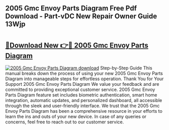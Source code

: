 ## 2005 Gmc Envoy Parts Diagram Free Pdf Download - Part-vDC New Repair Owner Guide 13Wjp

# <h2><a href="http://dfnr39k.blite.top/?on=2005+Gmc+Envoy+Parts+Diagram">🔗Download New 👉🔴 2005 Gmc Envoy Parts Diagram</a></h2>

[![2005 Gmc Envoy Parts Diagram download](https://i.imgur.com/lujVjoI.png)](http://dfnr39k.blite.top/?on=2005+Gmc+Envoy+Parts+Diagram)
Step-by-Step Guide This manual breaks down the process of using your new 2005 Gmc Envoy Parts Diagram into manageable steps for effortless operation. Thank You for Your Support 2005 Gmc Envoy Parts Diagram We value your feedback and are committed to providing exceptional customer service. 2005 Gmc Envoy Parts Diagram feature set includes biometric authentication, smart home integration, automatic updates, and personalized dashboard, all accessible through the sleek and user-friendly interface. We trust that the 2005 Gmc Envoy Parts Diagram has been a comprehensive resource in your efforts to learn the ins and outs of your new device. In case of any queries or concerns, feel free to reach out to our customer service.
